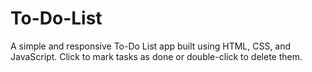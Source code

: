 # To-Do-List
A simple and responsive To-Do List app built using HTML, CSS, and JavaScript. Click to mark tasks as done or double-click to delete them.
